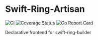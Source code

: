# Swift-Ring-Artisan

[![CI](https://github.com/sapcc/swift-ring-artisan/actions/workflows/ci.yaml/badge.svg)](https://github.com/sapcc/swift-ring-artisan/actions/workflows/ci.yaml)
[![Coverage Status](https://coveralls.io/repos/github/sapcc/swift-ring-artisan/badge.svg?branch=main)](https://coveralls.io/github/sapcc/swift-ring-artisan?branch=main)
[![Go Report Card](https://goreportcard.com/badge/github.com/sapcc/swift-ring-artisan)](https://goreportcard.com/report/github.com/sapcc/swift-ring-artisan)

Declarative frontend for swift-ring-builder
